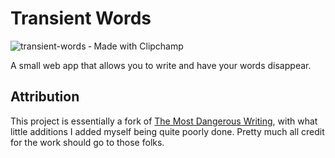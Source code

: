 # Transient Words

![transient-words ‐ Made with Clipchamp](https://user-images.githubusercontent.com/5949756/136437871-890a7356-7ad8-45c0-a5fc-b03ca4491174.gif)

A small web app that allows you to write and have your words disappear.


## Attribution


This project is essentially a fork of [The Most Dangerous Writing](https://github.com/maebert/themostdangerouswritingapp), with what little additions I added myself being quite poorly done. Pretty much all credit for the work should go to those folks.
